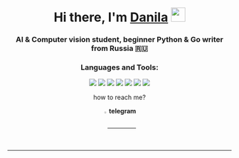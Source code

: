 <h1 align="center">Hi there, I'm <a href="https://t.me/zotkindev" target="_blank">Danila</a> 
<img src="https://github.com/blackcater/blackcater/raw/main/images/Hi.gif" heigth='32' width='32'/></h1>
<h3 align="center">AI & Computer vision student, beginner Python & Go writer from Russia 🇷🇺</h3>

<div align="center"> 


<h3>Languages and Tools:</h3>
<img src="https://img.shields.io/badge/python-grey?style=for-the-badge&logo=python&logoColor=f5f5f5"/>
<img src="https://img.shields.io/badge/git-grey?style=for-the-badge&logo=git"/>
<img src="https://img.shields.io/badge/docker-grey?style=for-the-badge&logo=docker"/>
<img src="https://img.shields.io/badge/nginx-grey?style=for-the-badge&logo=nginx"/>
<img src="https://img.shields.io/badge/github-grey?style=for-the-badge&logo=github"/>
<img src="https://img.shields.io/badge/mac%20os-grey?style=for-the-badge&logo=apple"/>
<img src="https://img.shields.io/badge/windows-grey?style=for-the-badge&logo=windows"/>
  
  <p>how to reach me?</p>
  <p><a  href="https://t.me/zotkindev"> <strong style="vertical-align: middle;"> <img src="https://upload.wikimedia.org/wikipedia/commons/thumb/8/83/Telegram_2019_Logo.svg/512px-Telegram_2019_Logo.svg.png" alt="tg" style="width:2%; margin-bottom: -5px;"> telegram </strong> </a></p>
  <hr noshade size="1">
